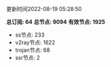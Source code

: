更新时间2022-08-19 05:28:50

**总订阅: 64**
**总节点: 9094**
**有效节点: 1925**
- ss节点: 233
- v2ray节点: 1622
- trojan节点: 68
- ssr节点: 2
